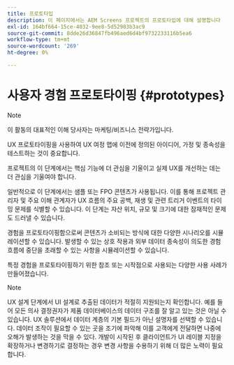 ```yaml
---
title: 프로토타입
description: 이 페이지에서는 AEM Screens 프로젝트의 프로토타입에 대해 설명합니다
exl-id: 164bf664-15ce-4032-9ee8-5d52903b3ac9
source-git-commit: 8dde26d36847fb496aed6d4bf9732233116b5ea6
workflow-type: tm+mt
source-wordcount: '269'
ht-degree: 0%

---
```


# 사용자 경험 프로토타이핑 {#prototypes}

>[!NOTE]
>
>이 활동의 대표적인 이해 당사자는 마케팅/비즈니스 전략가입니다.

UX 프로토타이핑을 사용하여 UX 여정 맵에 이전에 정의된 아이디어, 가정 및 종속성을 테스트하는 것이 중요합니다.

프로젝트의 이 단계에서는 핵심 기능에 더 관심을 기울이고 실제 UX를 개선하는 데는 더 관심을 기울여야 합니다.

일반적으로 이 단계에서는 샘플 또는 FPO 콘텐츠가 사용됩니다. 이를 통해 프로젝트 관리자 및 주요 이해 관계자가 UX 흐름의 주요 공백, 재생 및 관련 트리거 이벤트의 타이밍 문제를 식별할 수 있습니다.
이 단계는 자산 위치, 규모 및 크기에 대한 잠재적인 문제도 드러낼 수 있습니다.

경험을 프로토타이핑함으로써 콘텐츠가 소비되는 방식에 대한 다양한 시나리오를 시뮬레이션할 수 있습니다. 발생할 수 있는 상호 작용과 외부 데이터 종속성이 의도한 경험 흐름에 중단을 초래할 수 있는 사항을 시뮬레이션할 수 있습니다.

특정 경험을 프로토타이핑하기 위한 참조 또는 시작점으로 사용되는 다양한 사용 사례가 만들어졌습니다.


>[!NOTE]
> UX 설계 단계에서 UI 설계로 추출된 데이터가 적절히 지원되는지 확인합니다.
> 예를 들어 모든 의사 결정권자가 제품 데이터베이스의 데이터 구조를 잘 알고 있는 것은 아닐 수 있습니다. UX 솔루션에서 데이터 계층의 기본 필드가 아닌 설명자를 선택할 수 있습니다. 데이터 조작이 필요할 수 있는 곳을 조기에 파악해 이를 고객에게 전달하면 나중에 오해가 발생하는 것을 막을 수 있다. 개발이 시작된 후 클라이언트가 UI 레이블 지정을 확장하거나 변경하기로 결정하는 경우 변경 사항을 수용하기 위해 더 많은 노력이 필요합니다.
